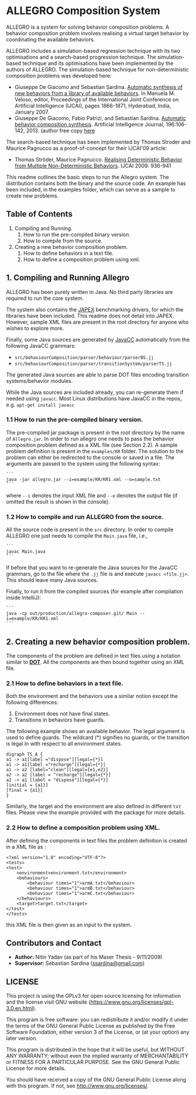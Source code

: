 # ALLEGRO Composition System

ALLEGRO is a system for solving behavior composition problems.  A behavior composition problem involves realising a virtual target behavior by coordinating the available behaviors. 

ALLEGRO includes a simulation-based regression technique with its two optimisations and a search-based progression technique. The simulation-based technique and its optimisations have been implemented by the authors of ALLEGRO. The simulation-based technique for non-deterministic composition problems was developed here:
* Giuseppe De Giacomo and Sebastian Sardina. [Automatic synthesis of new behaviors from a library of available behaviors](https://www.ijcai.org/Proceedings/07/Papers/301.pdf). In Manuela M. Veloso, editor, Proceedings of the International Joint Conference on Artificial Intelligence (IJCAI), pages 1866-1871, Hyderabad, India, January 2007.
* Giuseppe De Giacomo, Fabio Patrizi, and Sebastian Sardina. [Automatic behavior composition synthesis](http://dx.doi.org/10.1016/j.artint.2012.12.001). Artificial Intelligence Journal, 196:106-142, 2013. (author free copy [here](https://sites.google.com/site/ssardina/publications/aij13-dgps-autocomp.pdf?attredirects=0)

The search-based technique has been implemented by Thomas Stroder and Maurice Pagnucco as a proof-of-concept for their IJCAI'09 article:
* Thomas Ströder, Maurice Pagnucco. [Realising Deterministic Behavior from Multiple Non-Deterministic Behaviors](http://www.ijcai.org/Proceedings/09/Papers/159.pdf). IJCAI 2009: 936-941

This readme outlines the basic steps to run the Allegro system. The distribution contains both the binary and the source code. An example has been included, in the examples folder, which can serve as a sample to create new problems.

## Table of Contents

1. Compiling and Running.
    1. How to run the pre-compiled binary version.
    2. How to compile from the source.
2. Creating a new behavior composition problem.
    1. How to define behaviors in a text file.
    2. How to define a composition problem using xml.


## 1. Compiling and Running Allegro

ALLEGRO has been purely written in Java. No third party libraries are required to run the core system. 

The system also contains the [JAPEX](http://www.japex.co.jp/english/) benchmarking drivers, for which the libraries have been included. This readme does not detail into JAPEX. However, sample XML files are present in the root directory for anyone who wishes to explore more.

Finally, some Java sources are generated by [JavaCC](https://javacc.org/) automatically from the following JavaCC grammars:

* `src/behaviourComposition/parser/behaviour/parserBS.jj`
* `src/behaviourComposition/parser/transitionSystem/parserTS.jj`

The generated Java sources are able to parse DOT files encoding transition systems/behavior modules.

While the Java sources are included already, you can re-generate them if needed using `javacc`.  Most Linux distributions have JavaCC in the repos, e.g. `apt-get install javacc`



### 1.1 How to run the pre-compiled binary version.

The pre-compiled jar package is present in the root directory by the name of `Allegro.jar`. In order to run allegro one needs to pass the behavior composition problem defined as a XML file (see Section 2.2). A sample problem definition is present in the `examples/KR` folder. The solution to the problem can either be redirected to the console or saved in a file. The arguments are passed to the system using the following syntax:

    ```
    java -jar allegro.jar --i=example/KR/KR1.xml --o=sample.txt
    ```

where `--i` denotes the input XML file and `--o` denotes the output file (if  omitted the result is shown in the console).


### 1.2 How to compile and run ALLEGRO from the source.

All the source code is present in the `src` directory. In order to compile ALLEGRO one just needs to compile the `Main.java` file, i.e., 

    ```
    javac Main.java
    ```

If before that you want to re-generate the Java sources for the JavaCC grammars, go to the file where the `.jj` file is and execute `javacc <file.jj>`. This should leave many Java sources.

Finally, to run it from the compiled sources (for example after compilation inside IntelliJ):

    ```
    java -cp out/production/allegro-composer.git/ Main --i=example/KR/KR1.xml
    ```

## 2. Creating a new behavior composition problem.

The components of the problem are defined in text files using a notation similar to [**DOT**](https://en.wikipedia.org/wiki/DOT_(graph_description_language)). All the components are then bound together using an XML file.

### 2.1 How to define behaviors in a text file.

Both the environment and the behaviors use a similar notion except the following differences:

1. Environment does not have final states.
2. Transitions in behaviors have guards.

The following example shows an available behavior. The legal argument is used to define guards. The wildcard (*) signifies no guards, or the transition is legal in with respect to all environment states.

```
digraph TS_A {
a1 -> a1[label ="dispose"][legal={*}]
a1 -> a1[label ="recharge"][legal={*}]
a1 -> a2 [label="clean"][legal={e1,e2}]
a2 -> a2 [label = "recharge"][legal={*}]
a2 -> a1 [label = "dispose"][legal={*}]
[initial = {a1}]
[final = {a1}]
}
```

Similarly, the target and the environment are also defined in different `txt` files. Please view the example provided with the package for more details.

### 2.2 How to define a composition problem using XML.

After defining the components in text files the problem definition is created
in a XML file as :

```
<?xml version="1.0" encoding="UTF-8"?>
<tests>
<test>
	<environment>environment.txt</environment>
	<behaviours>
		<behaviour times="1">armA.txt</behaviour>
		<behaviour times="1">armB.txt</behaviour>
		<behaviour times="1">armC.txt</behaviour>
	</behaviours>
	<target>target.txt</target>
</test>
</tests>
```

this XML file is then given as an input to the system.


## Contributors and Contact

* **Author:** Nitin Yadav (as part of his Maser Thesis - 9/11/2009)
* **Supervisor:** Sebastian Sardina (ssardina@gmail.com)


## LICENSE

This project is using the GPLv3 for open source licensing for information and the license visit GNU website (https://www.gnu.org/licenses/gpl-3.0.en.html).

This program is free software: you can redistribute it and/or modify it under the terms of the GNU General Public License as published by the Free Software Foundation, either version 3 of the License, or (at your option) any later version.

This program is distributed in the hope that it will be useful, but WITHOUT ANY WARRANTY; without even the implied warranty of MERCHANTABILITY or FITNESS FOR A PARTICULAR PURPOSE. See the GNU General Public License for more details.

You should have received a copy of the GNU General Public License along with this program. If not, see http://www.gnu.org/licenses/.